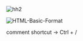 
![hh2](https://user-images.githubusercontent.com/47166768/210151411-e15127e9-df16-432e-88f0-e74ab872e3e8.png)


![HTML-Basic-Format](https://user-images.githubusercontent.com/47166768/210151463-0fb89935-05b1-44f0-b96b-fd922fea8595.png)


comment shortcut -> Ctrl + /
